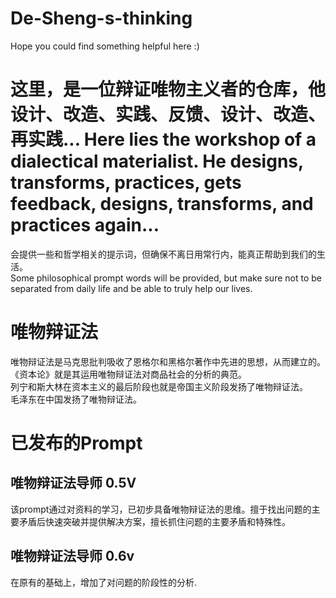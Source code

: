 # De-Sheng-s-thinking
Hope you could find something helpful here :)
# 这里，是一位辩证唯物主义者的仓库，他设计、改造、实践、反馈、设计、改造、再实践...  Here lies the workshop of a dialectical materialist. He designs, transforms, practices, gets feedback, designs, transforms, and practices again... 


会提供一些和哲学相关的提示词，但确保不离日用常行内，能真正帮助到我们的生活。  
Some philosophical prompt words will be provided, but make sure not to be separated from daily life and be able to truly help our lives.
# 唯物辩证法
唯物辩证法是马克思批判吸收了恩格尔和黑格尔著作中先进的思想，从而建立的。  
《资本论》就是其运用唯物辩证法对商品社会的分析的典范。  
列宁和斯大林在资本主义的最后阶段也就是帝国主义阶段发扬了唯物辩证法。  
毛泽东在中国发扬了唯物辩证法。

# 已发布的Prompt
## 唯物辩证法导师 0.5V
该prompt通过对资料的学习，已初步具备唯物辩证法的思维。擅于找出问题的主要矛盾后快速突破并提供解决方案，擅长抓住问题的主要矛盾和特殊性。
## 唯物辩证法导师 0.6v
在原有的基础上，增加了对问题的阶段性的分析.
